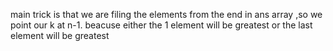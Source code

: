 main trick is that we are filing the elements from the end in ans array ,so we point our k at n-1.
beacuse either  the 1 element will be greatest or the last element will be greatest